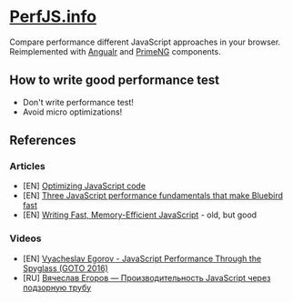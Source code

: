 # [PerfJS.info](http://perfjs.info)
Compare performance different JavaScript approaches in your browser.
Reimplemented with [Angualr](https://angular.io/) and [PrimeNG](https://www.primefaces.org/primeng/#/) components.

## How to write good performance test

* Don't write performance test!
* Avoid micro optimizations!

## References

### Articles

* [EN] [Optimizing JavaScript code](https://goo.gl/D4nRvA)
* [EN] [Three JavaScript performance fundamentals that make Bluebird fast](http://goo.gl/7q4sPG)
* [EN] [Writing Fast, Memory-Efficient JavaScript](https://goo.gl/RFi2a1) - old, but good

### Videos

* [EN] [Vyacheslav Egorov - JavaScript Performance Through the Spyglass (GOTO 2016)](http://goo.gl/7ILVX3)
* [RU] [Вячеслав Егоров — Производительность JavaScript через подзорную трубу](http://goo.gl/Z2Mrwp)
